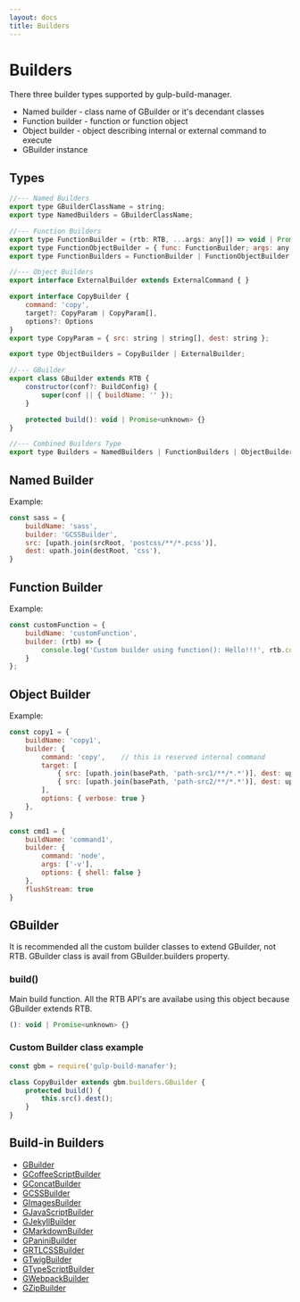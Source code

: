 ```yaml
---
layout: docs
title: Builders
---
```


# Builders

There three builder types supported by gulp-build-manager.
* Named builder - class name of GBuilder or it's decendant classes
* Function builder - function or function object
* Object builder - object describing internal or external command to execute
* GBuilder instance


## Types
```js
//--- Named Builders
export type GBuilderClassName = string;
export type NamedBuilders = GBuilderClassName;

//--- Function Builders
export type FunctionBuilder = (rtb: RTB, ...args: any[]) => void | Promise<unknown>
export type FunctionObjectBuilder = { func: FunctionBuilder; args: any[] }
export type FunctionBuilders = FunctionBuilder | FunctionObjectBuilder;

//--- Object Builders
export interface ExternalBuilder extends ExternalCommand { }

export interface CopyBuilder {
    command: 'copy',
    target?: CopyParam | CopyParam[],
    options?: Options
}
export type CopyParam = { src: string | string[], dest: string };

export type ObjectBuilders = CopyBuilder | ExternalBuilder;

//--- GBuilder
export class GBuilder extends RTB {
    constructor(conf?: BuildConfig) {
        super(conf || { buildName: '' });
    }

    protected build(): void | Promise<unknown> {}
}

//--- Combined Builders Type
export type Builders = NamedBuilders | FunctionBuilders | ObjectBuilders | GBuilder;

```


## Named Builder
Example:
```js
const sass = {
    buildName: 'sass',
    builder: 'GCSSBuilder',
    src: [upath.join(srcRoot, 'postcss/**/*.pcss')],
    dest: upath.join(destRoot, 'css'),
}
```


## Function Builder
Example:
```js
const customFunction = {
    buildName: 'customFunction',
    builder: (rtb) => {
        console.log('Custom builder using function(): Hello!!!', rtb.conf.buildName);
    }
};
```


## Object Builder
Example:
```js
const copy1 = {
    buildName: 'copy1',
    builder: {
        command: 'copy',    // this is reserved internal command
        target: [
            { src: [upath.join(basePath, 'path-src1/**/*.*')], dest: upath.join(basePath, 'path-dest1') },
            { src: [upath.join(basePath, 'path-src2/**/*.*')], dest: upath.join(basePath, 'path-dest2') }
        ],
        options: { verbose: true }
    },
}

const cmd1 = {
    buildName: 'command1',
    builder: {
        command: 'node',
        args: ['-v'],
        options: { shell: false }
    },
    flushStream: true
}
```


## GBuilder
It is recommended all the custom builder classes to extend GBuilder, not RTB. GBuilder class is avail from GBuilder.builders property.

### build()
Main build function. All the RTB API's are availabe using this object because GBuilder extends RTB.
```js
(): void | Promise<unknown> {}
```

### Custom Builder class example
```js
const gbm = require('gulp-build-manafer');

class CopyBuilder extends gbm.builders.GBuilder {
    protected build() {
        this.src().dest();
    }
}
```


## Build-in Builders
- [GBuilder](builtin-builders/GBuilder.md)
- [GCoffeeScriptBuilder](builtin-builders/GCoffeeScriptBuilder.md)
- [GConcatBuilder](builtin-builders/GConcatBuilder.md)
- [GCSSBuilder](builtin-builders/GCSSBuilder.md)
- [GImagesBuilder](builtin-builders/GImagesBuilder.md)
- [GJavaScriptBuilder](builtin-builders/GJavaScriptBuilder.md)
- [GJekyllBuilder](builtin-builders/GJekyllBuilder.md)
- [GMarkdownBuilder](builtin-builders/GMarkdownBuilder.md)
- [GPaniniBuilder](builtin-builders/GPaniniBuilder.md)
- [GRTLCSSBuilder](builtin-builders/GRTLCSSBuilder.md)
- [GTwigBuilder](builtin-builders/GTwigBuilder.md)
- [GTypeScriptBuilder](builtin-builders/GTypeScriptBuilder.md)
- [GWebpackBuilder](builtin-builders/GWebpackBuilder.md)
- [GZipBuilder](builtin-builders/GZipBuilder.md)
